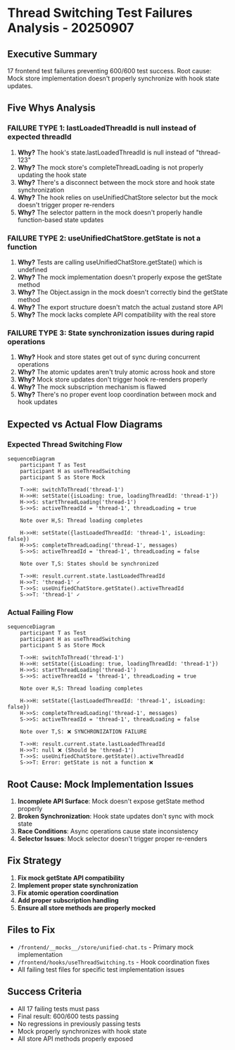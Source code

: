 # Thread Switching Test Failures Analysis - 20250907

## Executive Summary
17 frontend test failures preventing 600/600 test success. Root cause: Mock store implementation doesn't properly synchronize with hook state updates.

## Five Whys Analysis

### FAILURE TYPE 1: lastLoadedThreadId is null instead of expected threadId
1. **Why?** The hook's state.lastLoadedThreadId is null instead of "thread-123"
2. **Why?** The mock store's completeThreadLoading is not properly updating the hook state
3. **Why?** There's a disconnect between the mock store and hook state synchronization
4. **Why?** The hook relies on useUnifiedChatStore selector but the mock doesn't trigger proper re-renders
5. **Why?** The selector pattern in the mock doesn't properly handle function-based state updates

### FAILURE TYPE 2: useUnifiedChatStore.getState is not a function
1. **Why?** Tests are calling useUnifiedChatStore.getState() which is undefined
2. **Why?** The mock implementation doesn't properly expose the getState method
3. **Why?** The Object.assign in the mock doesn't correctly bind the getState method
4. **Why?** The export structure doesn't match the actual zustand store API
5. **Why?** The mock lacks complete API compatibility with the real store

### FAILURE TYPE 3: State synchronization issues during rapid operations
1. **Why?** Hook and store states get out of sync during concurrent operations
2. **Why?** The atomic updates aren't truly atomic across hook and store
3. **Why?** Mock store updates don't trigger hook re-renders properly
4. **Why?** The mock subscription mechanism is flawed
5. **Why?** There's no proper event loop coordination between mock and hook updates

## Expected vs Actual Flow Diagrams

### Expected Thread Switching Flow
```mermaid
sequenceDiagram
    participant T as Test
    participant H as useThreadSwitching
    participant S as Store Mock
    
    T->>H: switchToThread('thread-1')
    H->>H: setState({isLoading: true, loadingThreadId: 'thread-1'})
    H->>S: startThreadLoading('thread-1')
    S->>S: activeThreadId = 'thread-1', threadLoading = true
    
    Note over H,S: Thread loading completes
    
    H->>H: setState({lastLoadedThreadId: 'thread-1', isLoading: false})
    H->>S: completeThreadLoading('thread-1', messages)
    S->>S: activeThreadId = 'thread-1', threadLoading = false
    
    Note over T,S: States should be synchronized
    
    T->>H: result.current.state.lastLoadedThreadId
    H->>T: 'thread-1' ✓
    T->>S: useUnifiedChatStore.getState().activeThreadId
    S->>T: 'thread-1' ✓
```

### Actual Failing Flow
```mermaid
sequenceDiagram
    participant T as Test
    participant H as useThreadSwitching
    participant S as Store Mock
    
    T->>H: switchToThread('thread-1')
    H->>H: setState({isLoading: true, loadingThreadId: 'thread-1'})
    H->>S: startThreadLoading('thread-1')
    S->>S: activeThreadId = 'thread-1', threadLoading = true
    
    Note over H,S: Thread loading completes
    
    H->>H: setState({lastLoadedThreadId: 'thread-1', isLoading: false})
    H->>S: completeThreadLoading('thread-1', messages)
    S->>S: activeThreadId = 'thread-1', threadLoading = false
    
    Note over T,S: ❌ SYNCHRONIZATION FAILURE
    
    T->>H: result.current.state.lastLoadedThreadId
    H->>T: null ❌ (Should be 'thread-1')
    T->>S: useUnifiedChatStore.getState().activeThreadId
    S->>T: Error: getState is not a function ❌
```

## Root Cause: Mock Implementation Issues

1. **Incomplete API Surface**: Mock doesn't expose getState method properly
2. **Broken Synchronization**: Hook state updates don't sync with mock state
3. **Race Conditions**: Async operations cause state inconsistency
4. **Selector Issues**: Mock selector doesn't trigger proper re-renders

## Fix Strategy

1. **Fix mock getState API compatibility**
2. **Implement proper state synchronization**
3. **Fix atomic operation coordination**
4. **Add proper subscription handling**
5. **Ensure all store methods are properly mocked**

## Files to Fix

- `/frontend/__mocks__/store/unified-chat.ts` - Primary mock implementation
- `/frontend/hooks/useThreadSwitching.ts` - Hook coordination fixes
- All failing test files for specific test implementation issues

## Success Criteria

- All 17 failing tests must pass
- Final result: 600/600 tests passing
- No regressions in previously passing tests
- Mock properly synchronizes with hook state
- All store API methods properly exposed
